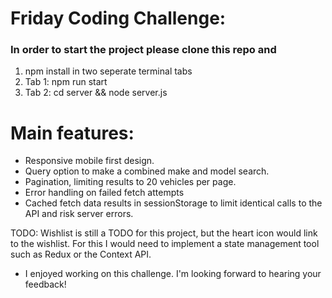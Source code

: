 # Friday Coding Challenge:

### In order to start the project please clone this repo and

1. npm install
   in two seperate terminal tabs
2. Tab 1: npm run start
3. Tab 2: cd server && node server.js

# Main features:

- Responsive mobile first design.
- Query option to make a combined make and model search.
- Pagination, limiting results to 20 vehicles per page.
- Error handling on failed fetch attempts
- Cached fetch data results in sessionStorage to limit identical calls to the API and risk server errors.

TODO:
Wishlist is still a TODO for this project, but the heart icon would link to the wishlist.
For this I would need to implement a state management tool such as Redux or the Context API.

- I enjoyed working on this challenge. I'm looking forward to hearing your feedback!
